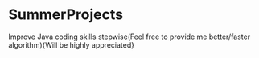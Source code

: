 # SummerProjects
Improve Java coding skills stepwise(Feel free to provide me better/faster algorithm){Will be highly appreciated}
